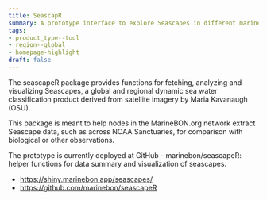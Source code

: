 ```yaml
---
title: SeascapR
summary: A prototype interface to explore Seascapes in different marine regions, including US National Marine Sanctuaries.
tags:
- product_type--tool
- region--global
- homepage-highlight
draft: false
---
```


The seascapeR package provides functions for fetching, analyzing and visualizing Seascapes, a global and regional dynamic sea water classification product derived from satellite imagery by Maria Kavanaugh (OSU).

This package is meant to help nodes in the MarineBON.org network extract Seascape data, such as across NOAA Sanctuaries, for comparison with biological or other observations.

The prototype is currently deployed at GitHub - marinebon/seascapeR: helper functions for data summary and visualization of seascapes.

* https://shiny.marinebon.app/seascapes/
* https://github.com/marinebon/seascapeR
